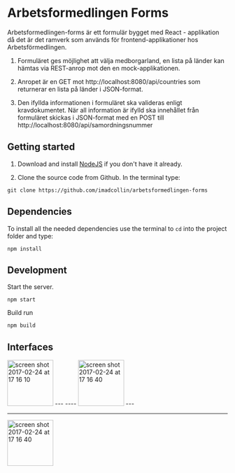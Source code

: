 # Arbetsformedlingen Forms

 Arbetsformedlingen-forms är ett formulär bygget med React - applikation då det är det ramverk som används för frontend-applikationer hos Arbetsförmedlingen.

1. Formuläret ges möjlighet att välja medborgarland, en lista på länder kan hämtas via REST-anrop mot den en mock-applikationen. 

2. Anropet är en GET mot http://localhost:8080/api/countries som returnerar en lista på länder i JSON-format. 

3. Den ifyllda informationen i formuläret ska valideras enligt kravdokumentet. 
När all information är ifylld ska innehållet från formuläret skickas i JSON-format med en POST till http://localhost:8080/api/samordningsnummer



## Getting started
1. Download and install [NodeJS](https://nodejs.org) if you don't have it already.

2. Clone the source code from Github. In the terminal type:

 ```
git clone https://github.com/imadcollin/arbetsformedlingen-forms
```

## Dependencies
To install all the needed dependencies use the terminal to `cd` into the project folder and type:

```
npm install
```

## Development
Start the server.

```
npm start
```

Build run

```
npm build
```

## Interfaces 

<img width="105" alt="screen shot 2017-02-24 at 17 16 10" src="https://user-images.githubusercontent.com/15781725/105490030-73b45980-5cb4-11eb-8bf7-e6cdf15faa3f.png">
---
----
<img width="105" alt="screen shot 2017-02-24 at 17 16 40" src="https://user-images.githubusercontent.com/15781725/105490075-84fd6600-5cb4-11eb-9348-8305a8e95ec3.png">
---

----
<img width="105" alt="screen shot 2017-02-24 at 17 16 40" src="https://user-images.githubusercontent.com/15781725/105490079-875fc000-5cb4-11eb-81f7-196e87c5e269.png">

